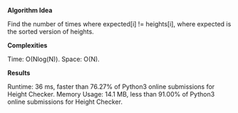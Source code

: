 **Algorithm Idea**

Find the number of times where expected[i] != heights[i], 
where expected is the sorted version of heights.

**Complexities**

Time: O(Nlog(N)).
Space: O(N).

**Results**

Runtime: 36 ms, faster than 76.27% of Python3 online submissions for Height Checker.
Memory Usage: 14.1 MB, less than 91.00% of Python3 online submissions for Height Checker.
